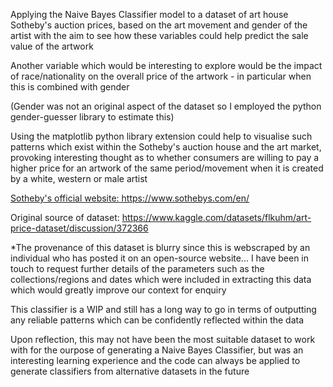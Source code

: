 Applying the Naive Bayes Classifier model to a dataset of art house Sotheby's auction prices, based on the art movement and gender of the artist with the aim to see how these variables could help predict the sale value of the artwork

Another variable which would be interesting to explore would be the impact of race/nationality on the overall price of the artwork - in particular when this is combined with gender



(Gender was not an original aspect of the dataset so I employed the python gender-guesser library to estimate this)



Using the matplotlib python library extension could help to visualise such patterns which exist within the Sotheby's auction house and the art market, provoking interesting thought as to whether consumers are willing to pay a higher price for an artwork of the same period/movement when it is created by a white, western or male artist



<u>Sotheby's official website:  https://www.sothebys.com/en/</u>

Original source of dataset: https://www.kaggle.com/datasets/flkuhm/art-price-dataset/discussion/372366

*The provenance of this dataset is blurry since this is webscraped by an individual who has posted it on an open-source website... I have been in touch to request further details of the parameters such as the collections/regions and dates which were included in extracting this data which would greatly improve our context for enquiry



This classifier is a WIP and still has a long way to go in terms of outputting any reliable patterns which can be confidently reflected within the data

Upon reflection, this may not have been the most suitable dataset to work with for the ourpose of generating a Naive Bayes Classifier, but was an interesting learning experience and the code can always be applied to generate classifiers from alternative datasets in the future
